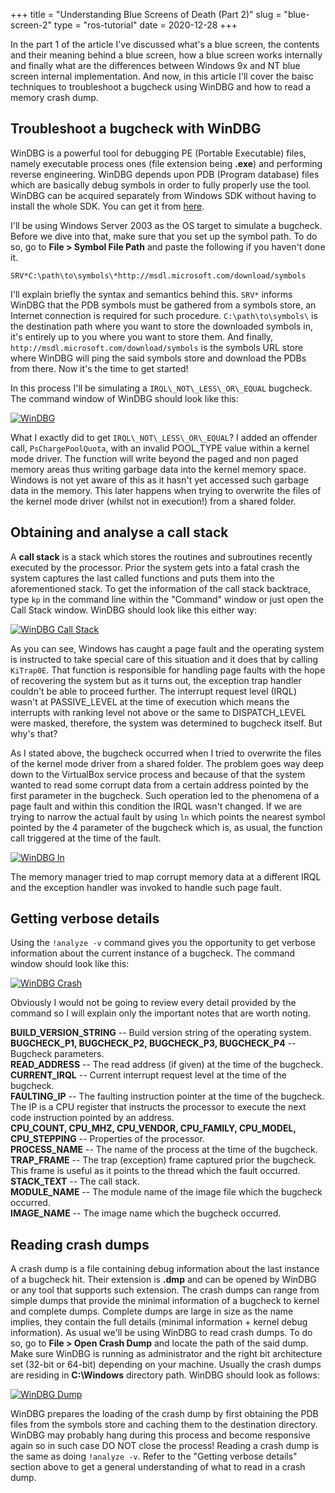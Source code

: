 +++
title = "Understanding Blue Screens of Death (Part 2)"
slug = "blue-screen-2"
type = "ros-tutorial"
date = 2020-12-28
+++

In the part 1 of the article I've discussed what's a blue screen, the contents and their meaning behind a blue screen, how a blue screen works internally and finally what are the differences between Windows 9x and NT blue screen internal implementation. And now, in this article I'll cover the baisc techniques to troubleshoot a bugcheck using WinDBG and how to read a memory crash dump.

## Troubleshoot a bugcheck with WinDBG

WinDBG is a powerful tool for debugging PE (Portable Executable) files, namely executable process ones (file extension being **.exe**) and performing reverse engineering. WinDBG depends upon PDB (Program database) files which are basically debug symbols in order to fully properly use the tool. WinDBG can be acquired separately from Windows SDK without having to install the whole SDK. You can get it from [here](https://docs.microsoft.com/en-us/windows-hardware/drivers/debugger/debugger-download-tools).

I'll be using Windows Server 2003 as the OS target to simulate a bugcheck. Before we dive into that, make sure that you set up the symbol path. To do so, go to **File > Symbol File Path** and paste the following if you haven't done it.  
  
`SRV*C:\path\to\symbols\*http://msdl.microsoft.com/download/symbols`

I'll explain briefly the syntax and semantics behind this. `SRV*` informs WinDBG that the PDB symbols must be gathered from a symbols store, an Internet connection is required for such procedure. `C:\path\to\symbols\` is the destination path where you want to store the downloaded symbols in, it's entirely up to you where you want to store them. And finally, `http://msdl.microsoft.com/download/symbols` is the symbols URL store where WinDBG will ping the said symbols store and download the PDBs from there. Now it's the time to get started!

In this process I'll be simulating a `IRQL\_NOT\_LESS\_OR\_EQUAL` bugcheck. The command window of WinDBG should look like this:

[![WinDBG](../images/blue-screen/windbg.png)](../images/blue-screen/windbg.png)

What I exactly did to get `IRQL\_NOT\_LESS\_OR\_EQUAL`? I added an offender call, `PsChargePoolQuota`, with an invalid POOL\_TYPE value within a kernel mode driver. The function will write beyond the paged and non paged memory areas thus writing garbage data into the kernel memory space. Windows is not yet aware of this as it hasn't yet accessed such garbage data in the memory. This later happens when trying to overwrite the files of the kernel mode driver (whilst not in execution!) from a shared folder.

## Obtaining and analyse a call stack

A **call stack** is a stack which stores the routines and subroutines recently executed by the processor. Prior the system gets into a fatal crash the system captures the last called functions and puts them into the aforementioned stack. To get the information of the call stack backtrace, type `kp` in the command line within the "Command" window or just open the Call Stack window. WinDBG should look like this either way:

[![WinDBG Call Stack](../images/blue-screen/windbg-call.png)](../images/blue-screen/windbg-call.png)

As you can see, Windows has caught a page fault and the operating system is instructed to take special care of this situation and it does that by calling `KiTrap0E`. That function is responsible for handling page faults with the hope of recovering the system but as it turns out, the exception trap handler couldn't be able to proceed further. The interrupt request level (IRQL) wasn't at PASSIVE\_LEVEL at the time of execution which means the interrupts with ranking level not above or the same to DISPATCH\_LEVEL were masked, therefore, the system was determined to bugcheck itself. But why's that?

As I stated above, the bugcheck occurred when I tried to overwrite the files of the kernel mode driver from a shared folder. The problem goes way deep down to the VirtualBox service process and because of that the system wanted to read some corrupt data from a certain address pointed by the first parameter in the bugcheck. Such operation led to the phenomena of a page fault and within this condition the IRQL wasn't changed. If we are trying to narrow the actual fault by using `ln` which points the nearest symbol pointed by the 4 parameter of the bugcheck which is, as usual, the function call triggered at the time of the fault.

[![WinDBG ln](../images/blue-screen/windbg-ln.PNG)](../images/blue-screen/windbg-ln.PNG)

The memory manager tried to map corrupt memory data at a different IRQL and the exception handler was invoked to handle such page fault.

## Getting verbose details

Using the `!analyze -v` command gives you the opportunity to get verbose information about the current instance of a bugcheck. The command window should look like this:

[![WinDBG Crash](/images/blue-screen/windbg-crash.png)](../images/blue-screen/windbg-crash.png)

Obviously I would not be going to review every detail provided by the command so I will explain only the important notes that are worth noting.

**BUILD\_VERSION\_STRING** -- Build version string of the operating system.  
**BUGCHECK\_P1, BUGCHECK\_P2, BUGCHECK\_P3, BUGCHECK\_P4** -- Bugcheck parameters.  
**READ\_ADDRESS** -- The read address (if given) at the time of the bugcheck.  
**CURRENT\_IRQL** -- Current interrupt request level at the time of the bugcheck.  
**FAULTING\_IP** -- The faulting instruction pointer at the time of the bugcheck. The IP is a CPU register that instructs the processor to execute the next code instruction pointed by an address.  
**CPU\_COUNT, CPU\_MHZ, CPU\_VENDOR, CPU\_FAMILY, CPU\_MODEL, CPU\_STEPPING** -- Properties of the processor.  
**PROCESS\_NAME** -- The name of the process at the time of the bugcheck.  
**TRAP\_FRAME** -- The trap (exception) frame captured prior the bugcheck. This frame is useful as it points to the thread which the fault occurred.  
**STACK\_TEXT** -- The call stack.  
**MODULE\_NAME** -- The module name of the image file which the bugcheck occurred.  
**IMAGE\_NAME** -- The image name which the bugcheck occurred.

## Reading crash dumps

A crash dump is a file containing debug information about the last instance of a bugcheck hit. Their extension is **.dmp** and can be opened by WinDBG or any tool that supports such extension. The crash dumps can range from simple dumps that provide the minimal information of a bugcheck to kernel and complete dumps. Complete dumps are large in size as the name implies, they contain the full details (minimal information + kernel debug information). As usual we'll be using WinDBG to read crash dumps. To do so, go to **File > Open Crash Dump** and locate the path of the said dump. Make sure WinDBG is running as administrator and the right bit architecture set (32-bit or 64-bit) depending on your machine. Usually the crash dumps are residing in **C:\\Windows** directory path. WinDBG should look as follows:

[![WinDBG Dump](/images/blue-screen/windbg-dump.png)](../images/blue-screen/windbg-dump.png)

WinDBG prepares the loading of the crash dump by first obtaining the PDB files from the symbols store and caching them to the destination directory. WinDBG may probably hang during this process and become responsive again so in such case DO NOT close the process! Reading a crash dump is the same as doing `!analyze -v`. Refer to the "Getting verbose details" section above to get a general understanding of what to read in a crash dump.